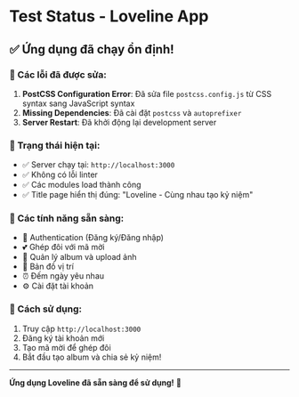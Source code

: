 # Test Status - Loveline App

## ✅ Ứng dụng đã chạy ổn định!

### 🔧 Các lỗi đã được sửa:
1. **PostCSS Configuration Error**: Đã sửa file `postcss.config.js` từ CSS syntax sang JavaScript syntax
2. **Missing Dependencies**: Đã cài đặt `postcss` và `autoprefixer` 
3. **Server Restart**: Đã khởi động lại development server

### 🚀 Trạng thái hiện tại:
- ✅ Server chạy tại: `http://localhost:3000`
- ✅ Không có lỗi linter
- ✅ Các modules load thành công
- ✅ Title page hiển thị đúng: "Loveline - Cùng nhau tạo kỷ niệm"

### 📱 Các tính năng sẵn sàng:
- 🔐 Authentication (Đăng ký/Đăng nhập)
- 💕 Ghép đôi với mã mời
- 📸 Quản lý album và upload ảnh
- 📍 Bản đồ vị trí
- ⏰ Đếm ngày yêu nhau
- ⚙️ Cài đặt tài khoản

### 🎯 Cách sử dụng:
1. Truy cập `http://localhost:3000`
2. Đăng ký tài khoản mới
3. Tạo mã mời để ghép đôi
4. Bắt đầu tạo album và chia sẻ kỷ niệm!

---
**Ứng dụng Loveline đã sẵn sàng để sử dụng!** 🎉
